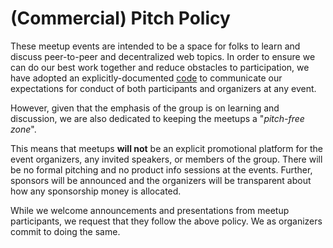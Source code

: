# (Commercial) Pitch Policy

These meetup events are intended to be a space for folks to learn and discuss peer-to-peer and decentralized web topics. In order to ensure we can do our best work together and reduce obstacles to participation, we have adopted an explicitly-documented [code](https://ournetworks.ca/code-of-conduct/) to communicate our expectations for conduct of both participants and organizers at any event.

However, given that the emphasis of the group is on learning and discussion, we are also dedicated to keeping the meetups a "*pitch-free zone*".

This means that meetups **will not** be an explicit promotional platform for the event organizers, any invited speakers, or members of the group. There will be no formal pitching and no product info sessions at the events. Further, sponsors will be announced and the organizers will be transparent about how any sponsorship money is allocated.

While we welcome announcements and presentations from meetup participants, we request that they follow the above policy. We as organizers commit to doing the same.

